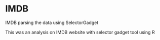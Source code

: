 # IMDB
IMDB parsing the data using SelectorGadget

This was an analysis on IMDB website with selector gadget tool using R
